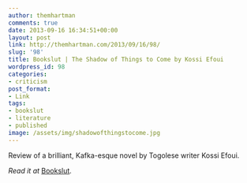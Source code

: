 ```yaml
---
author: themhartman
comments: true
date: 2013-09-16 16:34:51+00:00
layout: post
link: http://themhartman.com/2013/09/16/98/
slug: '98'
title: Bookslut | The Shadow of Things to Come by Kossi Efoui
wordpress_id: 98
categories:
- criticism
post_format:
- Link
tags:
- bookslut
- literature
- published
image: /assets/img/shadowofthingstocome.jpg
---
```


Review of a brilliant, Kafka-esque novel by Togolese writer Kossi Efoui.

_Read it at_ [Bookslut](http://www.bookslut.com/fiction/2013_09_020314.php).
